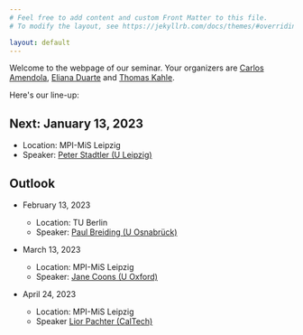 ```yaml
---
# Feel free to add content and custom Front Matter to this file.
# To modify the layout, see https://jekyllrb.com/docs/themes/#overriding-theme-defaults

layout: default
---
```


Welcome to the webpage of our seminar.  Your organizers are [Carlos Amendola](http://www.luke-amendola.appspot.com/), [Eliana Duarte](https://emduart2.github.io/) and [Thomas Kahle](https://thomas-kahle.de/).

Here's our line-up:

## Next: January 13, 2023

- Location:	MPI-MiS Leipzig
- Speaker: [Peter Stadtler (U Leipzig)](https://www.bioinf.uni-leipzig.de/~studla/)
  
## Outlook
  
- February 13, 2023
  - Location: TU Berlin
  - Speaker: [Paul Breiding (U Osnabrück)](https://pbrdng.github.io/index.html)
  
- March 13, 2023
  - Location: MPI-MiS Leipzig
  - Speaker: [Jane Coons (U Oxford)](https://www.sjc.ox.ac.uk/discover/people/jane-coons/)

- April 24, 2023
  - Location: MPI-MiS Leipzig
  - Speaker [Lior Pachter (CalTech)](https://pachterlab.github.io/)
  

